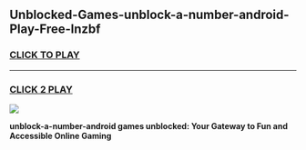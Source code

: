 
## Unblocked-Games-unblock-a-number-android-Play-Free-lnzbf
<h3>
<a href="https://premium76.site?title=unblock-a-number-android&ref=21A">CLICK TO PLAY</a></h3>
<hr>

<h3>
<a href="https://premium76.site?title=unblock-a-number-android&ref=21A">CLICK 2 PLAY</a>
  
</h3>

<a href="https://premium76.site?title=unblock-a-number-android&ref=21A"><img src="https://clearcache.store/games.png"></a>


**unblock-a-number-android games unblocked: Your Gateway to Fun and Accessible Online Gaming**
